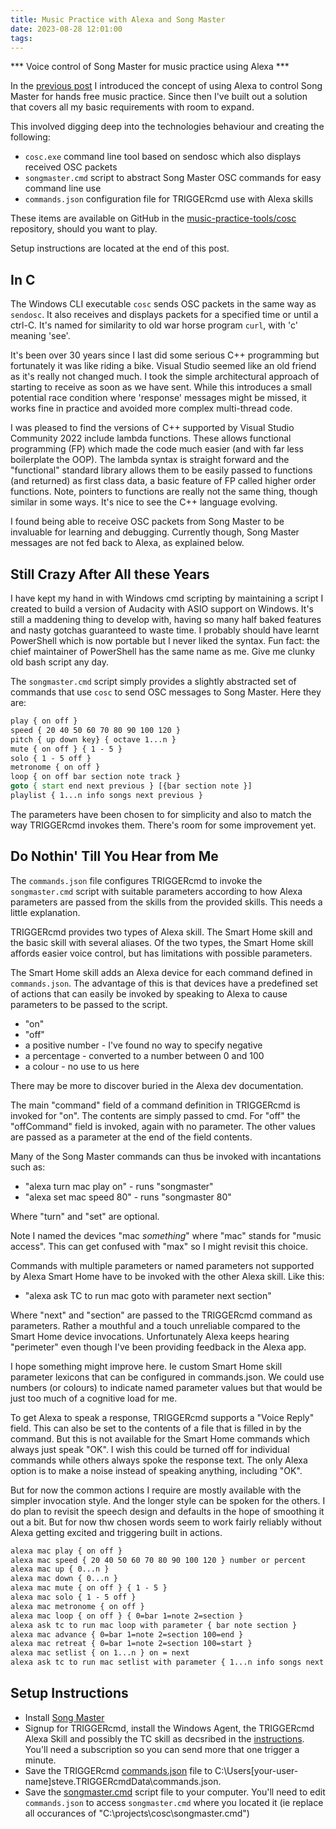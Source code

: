 ```yaml
---
title: Music Practice with Alexa and Song Master
date: 2023-08-28 12:01:00
tags:
---
```


*** Voice control of Song Master for music practice using Alexa ***

In the [previous post](../../14/practice-with-alexa) I introduced the concept of using Alexa to control Song Master for hands free music practice. Since then I've built out a solution that covers all my basic requirements with room to expand.

This involved digging deep into the technologies behaviour and creating the following:

- `cosc.exe` command line tool based on sendosc which also displays received OSC packets
- `songmaster.cmd` script to abstract Song Master OSC commands for easy command line use
- `commands.json` configuration file for TRIGGERcmd use with Alexa skills

These items are available on GitHub in the [music-practice-tools/cosc](https://github.com/music-practice-tools/cosc) repository, should you want to play. 

Setup instructions are located at the end of this post.

## In C

The Windows CLI executable `cosc` sends OSC packets in the same way as `sendosc`. It also receives and displays packets for a specified time or until a ctrl-C. It's named for similarity to old war horse program `curl`, with 'c' meaning 'see'.

It's been over 30 years since I last did some serious C++ programming but fortunately it was like riding a bike. Visual Studio seemed like an old friend as it's really not changed much. I took the simple architectural approach of starting to receive as soon as we have sent. While this introduces a small potential race condition where 'response' messages might be missed, it works fine in practice and avoided more complex multi-thread code.

I was pleased to find the versions of C++ supported by Visual Studio Community 2022 include lambda functions. These allows functional programming (FP) which made the code much easier (and with far less boilerplate the OOP). The lambda syntax is straight forward and the "functional" standard library allows them to be easily passed to functions (and returned) as first class data, a basic feature of FP called higher order functions. Note, pointers to functions are really not the same thing, though similar in some ways. It's nice to see the C++ language evolving.

I found being able to receive OSC packets from Song Master to be invaluable for learning and debugging. Currently though, Song Master messages are not fed back to Alexa, as explained below.

## Still Crazy After All these Years

I have kept my hand in with Windows cmd scripting by maintaining a script I created to build a version of Audacity with ASIO support on Windows. It's still a maddening thing to develop with, having so many half baked features and nasty gotchas guaranteed to waste time. I probably should have learnt PowerShell which is now portable but I never liked the syntax. Fun fact: the chief maintainer of PowerShell has the same name as me. Give me clunky old bash script any day.

The `songmaster.cmd` script simply provides a slightly abstracted set of commands that use `cosc` to send OSC messages to Song Master. Here they are:

```cmd
play { on off }
speed { 20 40 50 60 70 80 90 100 120 }
pitch { up down key} { octave 1...n }
mute { on off } { 1 - 5 }
solo { 1 - 5 off }
metronome { on off }
loop { on off bar section note track }
goto { start end next previous } [{bar section note }]
playlist { 1...n info songs next previous }
```

The parameters have been chosen to for simplicity and also to match the way TRIGGERcmd invokes them. There's room for some improvement yet.

## Do Nothin' Till You Hear from Me

The `commands.json` file configures TRIGGERcmd to invoke the `songmaster.cmd` script with suitable parameters according to how Alexa parameters are passed from the skills from the provided skills. This needs a little explanation.

TRIGGERcmd provides two types of Alexa skill. The Smart Home skill and the basic skill with several aliases. Of the two types, the Smart Home skill affords easier voice control, but has limitations with possible parameters.

The Smart Home skill adds an Alexa device for each command defined in `commands.json`. The advantage of this is that devices have a predefined set of actions that can easily be invoked by speaking to Alexa to cause parameters to be passed to the script.

- "on"
- "off"
- a positive number - I've found no way to specify negative
- a percentage - converted to a number between 0 and 100
- a colour - no use to us here

There may be more to discover buried in the Alexa dev documentation.

The main "command" field of a command definition in TRIGGERcmd is invoked for "on". The contents are simply passed to cmd. For "off" the "offCommand" field is invoked, again with no parameter. The other values are passed as a parameter at the end of the field contents.

Many of the Song Master commands can thus be invoked with incantations such as:

- "alexa turn mac play on" - runs "songmaster"
- "alexa set mac speed 80" - runs "songmaster 80"

Where "turn" and "set" are optional.

Note I named the devices "mac *something*" where "mac" stands for "music access". This can get confused with "max" so I might revisit this choice.

Commands with multiple parameters or named parameters not supported by Alexa Smart Home have to be invoked with the other Alexa skill. Like this:

- "alexa ask TC to run mac goto with parameter next section"

Where "next" and "section" are passed to the TRIGGERcmd command as parameters. Rather a mouthful and a touch unreliable compared to the Smart Home device invocations. Unfortunately Alexa keeps hearing "perimeter" even though I've been providing feedback in the Alexa app.

I hope something might improve here. Ie custom Smart Home skill parameter lexicons that can be configured in commands.json. We could use numbers (or colours) to indicate named parameter values but that would be just too much of a cognitive load for me.

To get Alexa to speak a response, TRIGGERcmd supports a "Voice Reply" field. This can also be set to the contents of a file that is filled in by the command. But this is not available for the Smart Home commands which always just speak "OK". I wish this could be turned off for individual commands while others always spoke the response text. The only Alexa option is to make a noise instead of speaking anything, including "OK".

But for now the common actions I require are mostly available with the simpler invocation style. And the longer style can be spoken for the others. I do plan to revisit the speech design and defaults in the hope of smoothing it out a bit. But for now thw chosen words seem to work fairly reliably without Alexa getting excited and triggering built in actions.

```cmd
alexa mac play { on off }
alexa mac speed { 20 40 50 60 70 80 90 100 120 } number or percent
alexa mac up { 0...n }
alexa mac down { 0...n }
alexa mac mute { on off } { 1 - 5 }
alexa mac solo { 1 - 5 off }
alexa mac metronome { on off }
alexa mac loop { on off } { 0=bar 1=note 2=section }
alexa ask tc to run mac loop with parameter { bar note section }
alexa mac advance { 0=bar 1=note 2=section 100=end }
alexa mac retreat { 0=bar 1=note 2=section 100=start }
alexa mac setlist { on 1...n } on = next
alexa ask tc to run mac setlist with parameter { 1...n info songs next previous }
```

## Setup Instructions

- Install [Song Master](https://aurallysound.com/)
- Signup for TRIGGERcmd, install the Windows Agent, the TRIGGERcmd Alexa Skill and possibly the TC skill as decsribed in the [instructions](https://www.triggercmd.com/user/computer/create). You'll need a subscription so you can send more that one trigger a minute.
- Save the TRIGGERcmd [commands.json](https://github.com/music-practice-tools/cosc/blob/main/commands.json) file to C:\Users\[your-user-name]steve\.TRIGGERcmdData\commands.json.
- Save the [songmaster.cmd](https://github.com/music-practice-tools/cosc/blob/main/songmaster.cmd) script file to your computer. You'll need to edit `commands.json` to access `songmaster.cmd` where you located it (ie replace all occurances of "C:\\projects\\cosc\\songmaster.cmd")